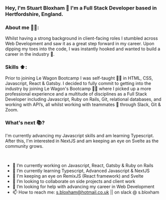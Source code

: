 ### Hey, I'm Stuart Bloxham 👋 I'm a Full Stack Developer based in Hertfordshire, England. 

### About me 👨‍🦱:
Whilst having a strong background in client-facing roles I stumbled across Web Development and saw it as a great step forward in my career. Upon dipping my toes into the code, I was instantly hooked and wanted to build a career in the industry 🎉.

### Skills ⬆️:
Prior to joining Le Wagon Bootcamp I was self-taught 🧑‍💻 in HTML, CSS, Javascript, React & Gatsby. I decided to fully commit to getting into the industry by joining Le Wagon's Bootcamp 🧑‍🎓 where I picked up a more professional experience and a multitude of disciplines as a Full Stack Developer including Javascript, Ruby on Rails, Git, relational databases, and working with API’s, all whilst working with teammates 👬 through Slack, Git & Zoom.

### What's next 📚?
I'm currently advancing my Javascript skills and am learning Typescript. After this, I'm interested in NextJS and am keeping an eye on Svelte as the community grows.

<br/>

- 🔭 I’m currently working on Javascript, React, Gatsby & Ruby on Rails
- 🌱 I’m currently learning Typescript, Advanced Javascript & NextJS
- 👀 I'm keeping an eye on RemixJS (React framework) and Svelte
- 👯 I’m looking to collaborate on side projects and client work
- 🤔 I’m looking for help with advancing my career in Web Development
- 📫 How to reach me: s.bloxham@hotmail.co.uk || on slack @ s.bloxham

